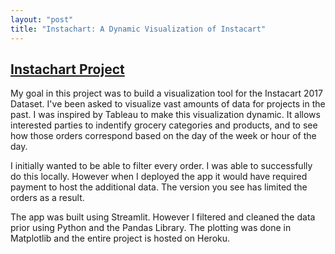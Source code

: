 ```yaml
---
layout: "post"
title: "Instachart: A Dynamic Visualization of Instacart" 
---
```


## [Instachart Project](https://instachartapp.herokuapp.com)

My goal in this project was to build a visualization tool for the Instacart 2017 Dataset. I've been asked to visualize vast amounts of data for projects in the past. I was inspired by Tableau to make this visualization dynamic. It allows interested parties to indentify grocery categories and products, and to see how those orders correspond based on the day of the week or hour of the day. 

I initially wanted to be able to filter every order. I was able to successfully do this locally. However when I deployed the app it would have required payment to host the additional data. The version you see has limited the orders as a result. 

The app was built using Streamlit. However I filtered and cleaned the data prior using Python and the Pandas Library. The plotting was done in Matplotlib and the entire project is hosted on Heroku. 